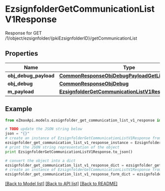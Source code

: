 # EzsignfolderGetCommunicationListV1Response

Response for GET /1/object/ezsignfolder/{pkiEzsignfolderID}/getCommunicationList

## Properties

Name | Type | Description | Notes
------------ | ------------- | ------------- | -------------
**obj_debug_payload** | [**CommonResponseObjDebugPayloadGetList**](CommonResponseObjDebugPayloadGetList.md) |  | 
**obj_debug** | [**CommonResponseObjDebug**](CommonResponseObjDebug.md) |  | [optional] 
**m_payload** | [**EzsignfolderGetCommunicationListV1ResponseMPayload**](EzsignfolderGetCommunicationListV1ResponseMPayload.md) |  | 

## Example

```python
from eZmaxApi.models.ezsignfolder_get_communication_list_v1_response import EzsignfolderGetCommunicationListV1Response

# TODO update the JSON string below
json = "{}"
# create an instance of EzsignfolderGetCommunicationListV1Response from a JSON string
ezsignfolder_get_communication_list_v1_response_instance = EzsignfolderGetCommunicationListV1Response.from_json(json)
# print the JSON string representation of the object
print EzsignfolderGetCommunicationListV1Response.to_json()

# convert the object into a dict
ezsignfolder_get_communication_list_v1_response_dict = ezsignfolder_get_communication_list_v1_response_instance.to_dict()
# create an instance of EzsignfolderGetCommunicationListV1Response from a dict
ezsignfolder_get_communication_list_v1_response_form_dict = ezsignfolder_get_communication_list_v1_response.from_dict(ezsignfolder_get_communication_list_v1_response_dict)
```
[[Back to Model list]](../README.md#documentation-for-models) [[Back to API list]](../README.md#documentation-for-api-endpoints) [[Back to README]](../README.md)


